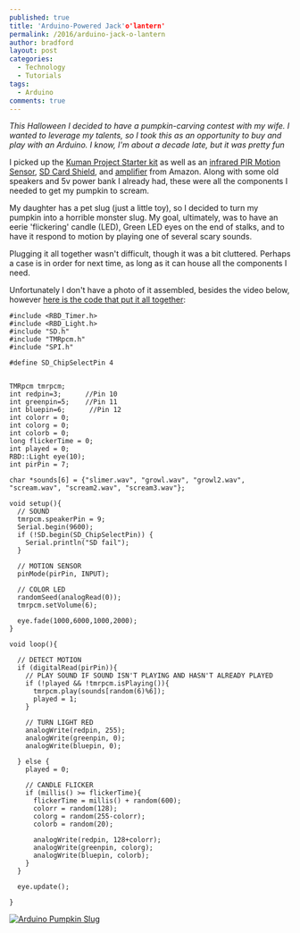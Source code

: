 ```yaml
---
published: true
title: 'Arduino-Powered Jack'o'lantern'
permalink: /2016/arduino-jack-o-lantern
author: bradford
layout: post
categories:
  - Technology
  - Tutorials
tags:
  - Arduino
comments: true
---
```

_This Halloween I decided to have a pumpkin-carving contest with my wife. I wanted to leverage my talents, so I took this as an opportunity to buy and play with an Arduino. I know, I'm about a decade late, but it was pretty fun_

I picked up the [Kuman Project Starter kit](https://www.amazon.com/gp/product/B016D5KUHS/ref=oh_aui_search_detailpage?ie=UTF8&psc=1) as well as an [infrared PIR Motion Sensor](https://www.amazon.com/gp/product/B00UMKZ4AE/ref=oh_aui_search_detailpage?ie=UTF8&psc=1), [SD Card Shield](https://www.amazon.com/gp/product/B00KAE24PA/ref=oh_aui_search_detailpage?ie=UTF8&psc=1), and [amplifier](https://www.amazon.com/gp/product/B008BGLMNY/ref=oh_aui_search_detailpage?ie=UTF8&psc=1) from Amazon. Along with some old speakers and 5v power bank I already had, these were all the components I needed to get my pumpkin to scream.

My daughter has a pet slug (just a little toy), so I decided to turn my pumpkin into a horrible monster slug. My goal, ultimately, was to have an eerie 'flickering' candle (LED), Green LED eyes on the end of stalks, and to have it respond to motion by playing one of several scary sounds.

Plugging it all together wasn't difficult, though it was a bit cluttered. Perhaps a case is in order for next time, as long as it can house all the components I need.

Unfortunately I don't have a photo of it assembled, besides the video below, however [here is the code that put it all together](https://github.com/elBradford/snippets/blob/master/HalloweenSlugOLantern.ino):

```arduino
#include <RBD_Timer.h>
#include <RBD_Light.h>
#include "SD.h"
#include "TMRpcm.h"
#include "SPI.h"

#define SD_ChipSelectPin 4


TMRpcm tmrpcm;
int redpin=3;      //Pin 10
int greenpin=5;    //Pin 11
int bluepin=6;      //Pin 12
int colorr = 0;
int colorg = 0;
int colorb = 0;
long flickerTime = 0;
int played = 0;
RBD::Light eye(10);
int pirPin = 7;

char *sounds[6] = {"slimer.wav", "growl.wav", "growl2.wav", "scream.wav", "scream2.wav", "scream3.wav"};

void setup(){
  // SOUND
  tmrpcm.speakerPin = 9;
  Serial.begin(9600);
  if (!SD.begin(SD_ChipSelectPin)) {
    Serial.println("SD fail");
  }

  // MOTION SENSOR
  pinMode(pirPin, INPUT);

  // COLOR LED
  randomSeed(analogRead(0));
  tmrpcm.setVolume(6);

  eye.fade(1000,6000,1000,2000);
}

void loop(){

  // DETECT MOTION
  if (digitalRead(pirPin)){
    // PLAY SOUND IF SOUND ISN'T PLAYING AND HASN'T ALREADY PLAYED
    if (!played && !tmrpcm.isPlaying()){
      tmrpcm.play(sounds[random(6)%6]);
      played = 1;
    }

    // TURN LIGHT RED
    analogWrite(redpin, 255);
    analogWrite(greenpin, 0);
    analogWrite(bluepin, 0);

  } else {
    played = 0;

    // CANDLE FLICKER
    if (millis() >= flickerTime){
      flickerTime = millis() + random(600);
      colorr = random(128);
      colorg = random(255-colorr);
      colorb = random(20);

      analogWrite(redpin, 128+colorr);
      analogWrite(greenpin, colorg);
      analogWrite(bluepin, colorb);
    }
  }

  eye.update();

}
```

[![Arduino Pumpkin Slug](https://i.ytimg.com/vi_webp/lGfjO_fyixk/maxresdefault.webp)](https://youtu.be/lGfjO_fyixk)
